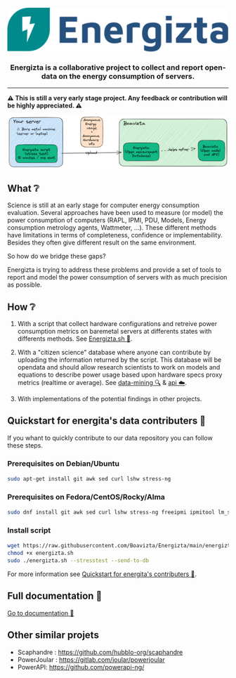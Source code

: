 <p align="center">
    <img src="https://github.com/Boavizta/Energizta/blob/main/energizta_color.svg" height="100">
</p>

<h3 align="center">
    Energizta is a collaborative project to collect and report open-data on the energy consumption of servers.
</h3>

---

**:warning: This is still a very early stage project. Any feedback or contribution will be highly appreciated. :warning:**

![principle of Energizta](docs/src/images/principle.excalidraw.png "Principle of Energizta")

## What ❔

Science is still at an early stage for computer energy consumption evaluation. Several approaches have been used to measure (or model) the power consumption of computers (RAPL, IPMI, PDU, Models, Energy consumption metrology agents, Wattmeter, ...). These different methods have limitations in terms of completeness, confidence or implementability. Besides they often give different result on the same environment. 

So how do we bridge these gaps?

Energizta is trying to address these problems and provide a set of tools to report and model the power consumption of servers with as much precision as possible.

## How ❔

1. With a script that collect hardware configurations and retreive power consumption metrics on baremetal servers at differents states with differents methods. See [Energizta.sh 📡](./energizta).

2. With a "citizen science" database where anyone can contribute by uploading the information returned by the script. This database will be opendata and should allow research scientists to work on models and equations to describe power usage based upon hardware specs proxy metrics (realtime or average). See [data-mining 🔍](./data) & [api ☁️](./api).

3. With implementations of the potential findings in other projects.

## Quickstart for energita's data contributers 🚀

If you whant to quickly contribute to our data repository you can follow these steps.

### Prerequisites on Debian/Ubuntu
```bash
sudo apt-get install git awk sed curl lshw stress-ng
```

### Prerequisites on Fedora/CentOS/Rocky/Alma
```bash
sudo dnf install git awk sed curl lshw stress-ng freeipmi ipmitool lm_sensors lsb_release  
```

### Install script
```bash
wget https://raw.githubusercontent.com/Boavizta/Energizta/main/energizta/energizta.sh
chmod +x energizta.sh
sudo ./energizta.sh --stresstest --send-to-db
```

For more information see [Quickstart for energita's contributers 🚀](https://boavizta.github.io/Energizta/quickstart.html).

## Full documentation 📘

[Go to documentation 📘](https://boavizta.github.io/Energizta/)


## Other similar projets

 - Scaphandre : https://github.com/hubblo-org/scaphandre
 - PowerJoular : https://gitlab.com/joular/powerjoular
 - PowerAPI: https://github.com/powerapi-ng/
